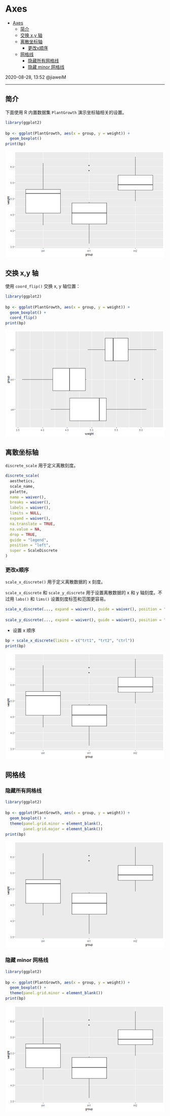 # Axes

- [Axes](#axes)
  - [简介](#简介)
  - [交换 x,y 轴](#交换-xy-轴)
  - [离散坐标轴](#离散坐标轴)
    - [更改x顺序](#更改x顺序)
  - [网格线](#网格线)
    - [隐藏所有网格线](#隐藏所有网格线)
    - [隐藏 minor 网格线](#隐藏-minor-网格线)

2020-08-28, 13:52
@jiaweiM
***

## 简介

下面使用 R 内置数据集 `PlantGrowth` 演示坐标轴相关的设置。

```r
library(ggplot2)

bp <- ggplot(PlantGrowth, aes(x = group, y = weight)) +
  geom_boxplot()
print(bp)
```

![box](images/2020-08-28-13-51-50.png)

## 交换 x,y 轴

使用 `coord_flip()` 交换 x, y 轴位置：

```r
library(ggplot2)

bp <- ggplot(PlantGrowth, aes(x = group, y = weight)) +
  geom_boxplot() +
  coord_flip()
print(bp)
```

![bar](images/2020-08-28-13-53-13.png)

## 离散坐标轴

`discrete_scale` 用于定义离散刻度。

```r
discrete_scale(
  aesthetics,
  scale_name,
  palette,
  name = waiver(),
  breaks = waiver(),
  labels = waiver(),
  limits = NULL,
  expand = waiver(),
  na.translate = TRUE,
  na.value = NA,
  drop = TRUE,
  guide = "legend",
  position = "left",
  super = ScaleDiscrete
)
```



### 更改x顺序

`scale_x_discrete()` 用于定义离散数据的 x 刻度。

`scale_x_discrete` 和 `scale_y_discrete` 用于设置离散数据的 x 和 y 轴刻度。不过用 `labs()` 和 `lims()` 设置刻度标签和范围更容易。

```r
scale_x_discrete(..., expand = waiver(), guide = waiver(), position = "bottom")

scale_y_discrete(..., expand = waiver(), guide = waiver(), position = "left")
```

- 设置 x 顺序

```r
bp + scale_x_discrete(limits = c("trt1", "trt2", "ctrl"))
print(bp)
```

![boxplot](images/2020-08-31-09-37-04.png)

## 网格线

### 隐藏所有网格线

```r
library(ggplot2)

bp <- ggplot(PlantGrowth, aes(x = group, y = weight)) +
  geom_boxplot() +
  theme(panel.grid.minor = element_blank(),
        panel.grid.major = element_blank())
print(bp)
```

![box](images/2020-08-28-13-55-09.png)

### 隐藏 minor 网格线

```r
library(ggplot2)

bp <- ggplot(PlantGrowth, aes(x = group, y = weight)) +
  geom_boxplot() +
  theme(panel.grid.minor = element_blank())
print(bp)
```

![box](images/2020-08-28-13-56-59.png)
